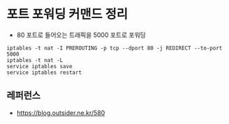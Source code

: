 # 포트 포워딩 커맨드 정리

* 80 포트로 들어오는 트래픽을 5000 포트로 포워딩
```
iptables -t nat -I PREROUTING -p tcp --dport 80 -j REDIRECT --to-port 5000
iptables -t nat -L
service iptables save
service iptables restart
```

## 레퍼런스
* https://blog.outsider.ne.kr/580
